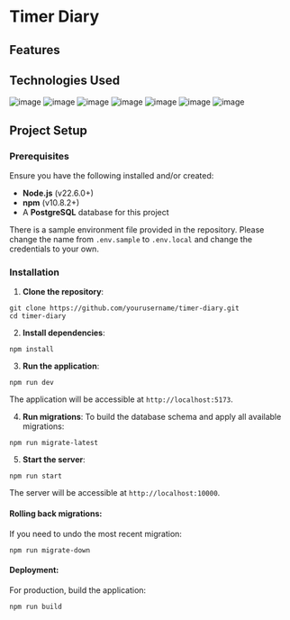 # Timer Diary

## Features

## Technologies Used
![image](https://img.shields.io/badge/TypeScript-007ACC?style=for-the-badge&logo=typescript&logoColor=white) 
![image](https://img.shields.io/badge/React-20232A?style=for-the-badge&logo=react&logoColor=61DAFB) 
![image](https://img.shields.io/badge/React_Query-FF4154?style=for-the-badge&logo=ReactQuery&logoColor=white)
![image](https://img.shields.io/badge/Tailwind_CSS-38B2AC?style=for-the-badge&logo=tailwind-css&logoColor=white)
![image](https://img.shields.io/badge/JavaScript-323330?style=for-the-badge&logo=javascript&logoColor=F7DF1E)
![image](https://img.shields.io/badge/Node%20js-339933?style=for-the-badge&logo=nodedotjs&logoColor=white)
![image](https://img.shields.io/badge/Express%20js-000000?style=for-the-badge&logo=express&logoColor=white)

## Project Setup
### Prerequisites
Ensure you have the following installed and/or created:

- **Node.js** (v22.6.0+)
- **npm** (v10.8.2+)
- A **PostgreSQL** database for this project

There is a sample environment file provided in the repository.
Please change the name from `.env.sample` to `.env.local` and change the credentials to your own.

### Installation
1. **Clone the repository**:
 ```
git clone https://github.com/yourusername/timer-diary.git
cd timer-diary
```

2. **Install dependencies**:
```
npm install
```

3. **Run the application**:
```
npm run dev
```
The application will be accessible at `http://localhost:5173`.

4. **Run migrations**:
To build the database schema and apply all available migrations:
```
npm run migrate-latest
```

5. **Start the server**:
```
npm run start
```
The server will be accessible at `http://localhost:10000`.

#### Rolling back migrations:
If you need to undo the most recent migration:
```
npm run migrate-down
```

#### Deployment:
For production, build the application:
```
npm run build
```

